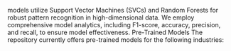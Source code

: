 models utilize Support Vector Machines (SVCs) and Random Forests for robust pattern recognition in high-dimensional data.
We employ comprehensive model analytics, including F1-score, accuracy, precision, and recall, to ensure model effectiveness.
Pre-Trained Models
The repository currently offers pre-trained models for the following industries:
